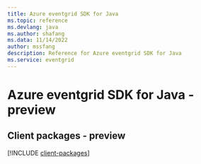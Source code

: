 ```yaml
---
title: Azure eventgrid SDK for Java
ms.topic: reference
ms.devlang: java
ms.author: shafang
ms.data: 11/14/2022
author: mssfang
description: Reference for Azure eventgrid SDK for Java
ms.service: eventgrid
---
```

# Azure eventgrid SDK for Java - preview

## Client packages - preview
[!INCLUDE [client-packages](eventgrid-client-index.md)]